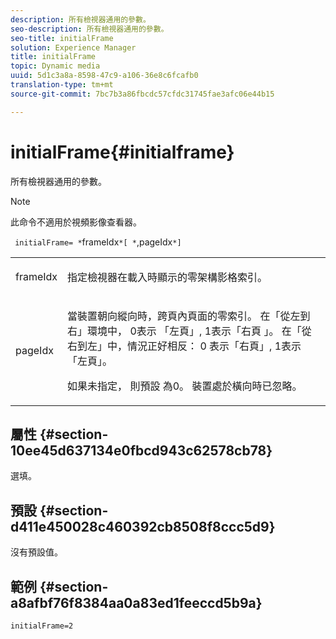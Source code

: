 ```yaml
---
description: 所有檢視器通用的參數。
seo-description: 所有檢視器通用的參數。
seo-title: initialFrame
solution: Experience Manager
title: initialFrame
topic: Dynamic media
uuid: 5d1c3a8a-8598-47c9-a106-36e8c6fcafb0
translation-type: tm+mt
source-git-commit: 7bc7b3a86fbcdc57cfdc31745fae3afc06e44b15

---
```



# initialFrame{#initialframe}

所有檢視器通用的參數。

>[!NOTE]
>
>此命令不適用於視頻影像查看器。

` initialFrame= *`frameIdx`*[ *`,pageIdx`*]`

<table id="table_9B98C97485DD4DEB8A6ECBCE8DF6B886"> 
 <tbody> 
  <tr> 
   <td colname="col1"> <p> <span class="codeph"> <span class="varname"> frameIdx</span></span> </p> </td> 
   <td colname="col2"> <p> 指定檢視器在載入時顯示的零架構影格索引。 </p> </td> 
  </tr> 
  <tr> 
   <td colname="col1"> <p><span class="codeph"><span class="varname"> pageIdx</span></span> </p> </td> 
   <td colname="col2"> <p>當裝置朝向縱向時，跨頁內頁面的零索引。 在「從左到右」環境中， <span class="codeph"> 0表示</span> 「左頁」, <span class="codeph"> 1表示「右頁</span> 」。 在「從右到左」中，情況正好相反： <span class="codeph"> 0</span> 表示「右頁」, <span class="codeph"> 1表示</span> 「左頁」。 </p> <p>如果未指定， <span class="codeph"> 則預設</span> 為0。 裝置處於橫向時已忽略。 </p> </td> 
  </tr> 
 </tbody> 
</table>

## 屬性 {#section-10ee45d637134e0fbcd943c62578cb78}

選填。

## 預設 {#section-d411e450028c460392cb8508f8ccc5d9}

沒有預設值。

## 範例 {#section-a8afbf76f8384aa0a83ed1feeccd5b9a}

```
initialFrame=2
```

